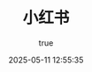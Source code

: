 ---
pageComponent:
  name: Catalogue
  data:
    path: 《小红书》
    imgUrl: https://seeklogo.com/images/G/git-bash-logo-B6475E8359-seeklogo.com.png
    description: 本章内容为博主在原教程基础上添加学习笔记，教程版权归原作者所有。来源：<a href='https://wangdoc.com/javascript/' target='_blank'>Git教程</a>
title: 小红书
date: 2025-05-11 12:55:35
permalink: /notes/xiaohongshu/
article: false
comment: false
editLink: false
author:
  name: MeiChen
  link: https://github.com/mtl-123
---